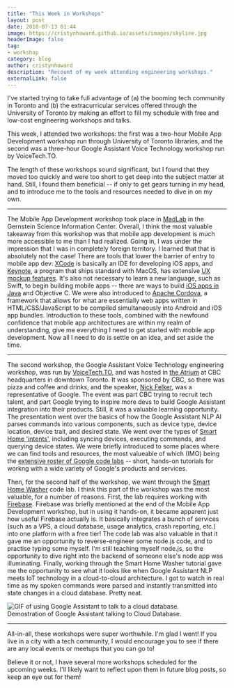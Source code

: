```yaml
---
title: "This Week in Workshops"
layout: post
date: 2018-07-13 01:44
image: https://cristynhoward.github.io/assets/images/skyline.jpg
headerImage: false
tag:
- workshop
category: blog
author: cristynhoward
description: "Recount of my week attending engineering workshops."
externalLink: false
---
```

<meta name="twitter:image" content="https://cristynhoward.github.io/assets/images/skyline.jpg" />

I've started trying to take full advantage of (a) the booming tech community in Toronto and (b) the extracurricular services offered through the University of Toronto by making an effort to fill my schedule with free and low-cost engineering workshops and talks.

This week, I attended two workshops: the first was a two-hour Mobile App Development workshop run through University of Toronto libraries, and the second was a three-hour Google Assistant Voice Technology workshop run by VoiceTech.TO.

The length of these workshops sound significant, but I found that they moved too quickly and were too short to get deep into the subject matter at hand. Still, I found them beneficial -- if only to get gears turning in my head, and to introduce me to the tools and resources needed to dive in on my own.

---

The Mobile App Development workshop took place in [MadLab][1] in the Gernstein Science Information Center. Overall, I think the most valuable takeaway from this workshop was that mobile app development is much more accessible to me than I had realized. Going in, I was under the impression that I was in completely foreign territory. I learned that that is absolutely not the case! There are tools that lower the barrier of entry to mobile app dev: [XCode][2] is basically an IDE for developing iOS apps, and [Keynote][3], a program that ships standard with MacOS, has extensive [UX mockup features][4]. It's also not necessary to learn a new language, such as Swift, to begin building mobile apps -- there are ways to build [iOS apps in Java][5] and Objective C. We were also introduced to [Apache Cordova][6], a framework that allows for what are essentially web apps written in HTML/CSS/JavaScript to be compiled simultaneously into Android and iOS app bundles. Introduction to these tools, combined with the newfound confidence that mobile app architectures are within my realm of understanding, give me everything I need to get started with mobile app development. Now all I need to do is settle on an idea, and set aside the time. 

---

The second workshop, the Google Assistant Voice Technology engineering workshop, was run by [VoiceTech.TO][7], and was hosted in [the Atrium][8] at CBC headquarters in downtown Toronto. It was sponsored by CBC, so there was pizza and coffee and drinks, and the speaker, [Nick Felker][9], was a representative of Google. The event was part CBC trying to recruit tech talent, and part Google trying to inspire more devs to build Google Assistant integration into their products. Still, it was a valuable learning opportunity. The presentation went over the basics of how the Google Assistant NLP AI parses commands into various components, such as device type, device location, device trait, and desired state. We went over the types of [Smart Home 'intents'][10], including syncing devices, executing commands, and querying device states. We were briefly introduced to some places where we can find tools and resources, the most valueable of which (IMO) being the [extensive roster of Google code labs][11] -- short, hands-on tutorials for workng with a wide variety of Google's products and services.

Then, for the second half of the workshop, we went through the [Smart Home Washer][12] code lab. I think this part of the workshop was the most valuable, for a number of reasons. First, the lab requires working with [Firebase][13]. Firebase was briefly mentioned at the end of the Mobile App Development workshop, but in using it hands-on, it became apparent just how useful Firebase actually is. It basically integrates a bunch of services (such as a VPS, a cloud database, usage analytics, crash reporting, etc.) into one platform with a free tier! The code lab was also valuable in that it gave me an opportunity to reverse-engineer some node.js code, and to practise typing some myself. I'm still teaching myself node.js, so the opportunity to dive right into the backend of someone else's node app was illuminating. Finally, working through the Smart Home Washer tutorial gave me the opportunity to see what it looks like when Google Assistant NLP meets IoT technology in a cloud-to-cloud architecture. I got to watch in real time as my spoken commands were parsed and instantly transmitted into state changes in a cloud database. Pretty neat.

<img class="image" src="https://cristynhoward.github.io/assets/images/voicetechdemo.gif" alt="GIF of using Google Assistant to talk to a cloud database.">
<figcaption class="caption">Demostration of Google Assistant talking to Cloud Database.</figcaption>

---

All-in-all, these workshops were super worthwhile. I'm glad I went! If you live in a city with a tech community, I would encourage you to see if there are any local events or meetups that you can go to!

Believe it or not, I have several more workshops scheduled for the upcoming weeks. I'll likely want to reflect upon them in future blog posts, so keep an eye out for them!

[1]: http://mobile.utoronto.ca
[2]: https://developer.apple.com/xcode/
[3]: https://www.apple.com/ca/keynote/
[4]: https://www.lukew.com/ff/ff/entry.asp?1155
[5]: https://medium.com/@mateusz_bartos/write-ios-apps-in-java-along-with-android-900d6013f83f
[6]: https://en.wikipedia.org/wiki/Apache_Cordova
[7]: https://www.meetup.com/voice-tech-to/
[8]: http://www.cbc.ca/productionfacilities/toronto/atrium
[9]: http://nickfelker.me
[10]: https://developers.google.com/actions/smarthome/
[11]: https://codelabs.developers.google.com
[12]: https://codelabs.developers.google.com/codelabs/smarthome-washer
[13]: https://en.wikipedia.org/wiki/Firebase



